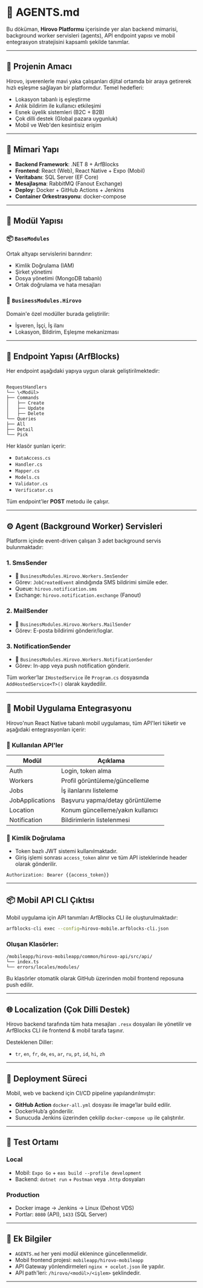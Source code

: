 # 📘 AGENTS.md

Bu döküman, **Hirovo Platformu** içerisinde yer alan backend mimarisi, background worker servisleri (agents), API endpoint yapısı ve mobil entegrasyon stratejisini kapsamlı şekilde tanımlar.

---

## 🎯 Projenin Amacı

Hirovo, işverenlerle mavi yaka çalışanları dijital ortamda bir araya getirerek hızlı eşleşme sağlayan bir platformdur. Temel hedefleri:

- Lokasyon tabanlı iş eşleştirme
- Anlık bildirim ile kullanıcı etkileşimi
- Esnek üyelik sistemleri (B2C + B2B)
- Çok dilli destek (Global pazara uygunluk)
- Mobil ve Web'den kesintisiz erişim

---

## 🧱 Mimari Yapı

- **Backend Framework**: .NET 8 + ArfBlocks
- **Frontend**: React (Web), React Native + Expo (Mobil)
- **Veritabanı**: SQL Server (EF Core)
- **Mesajlaşma**: RabbitMQ (Fanout Exchange)
- **Deploy**: Docker + GitHub Actions + Jenkins
- **Container Orkestrasyonu**: docker-compose

---

## 🧩 Modül Yapısı

### 📦 `BaseModules`
Ortak altyapı servislerini barındırır:
- Kimlik Doğrulama (IAM)
- Şirket yönetimi
- Dosya yönetimi (MongoDB tabanlı)
- Ortak doğrulama ve hata mesajları

### 🧠 `BusinessModules.Hirovo`
Domain'e özel modüller burada geliştirilir:
- İşveren, İşçi, İş ilanı
- Lokasyon, Bildirim, Eşleşme mekanizması

---

## 📌 Endpoint Yapısı (ArfBlocks)

Her endpoint aşağıdaki yapıya uygun olarak geliştirilmektedir:

```

RequestHandlers
└── \<Modül>
├── Commands
│   ├── Create
│   ├── Update
│   ├── Delete
└── Queries
├── All
├── Detail
└── Pick

````

Her klasör şunları içerir:
- `DataAccess.cs`
- `Handler.cs`
- `Mapper.cs`
- `Models.cs`
- `Validator.cs`
- `Verificator.cs`

Tüm endpoint'ler **POST** metodu ile çalışır.

---

## ⚙️ Agent (Background Worker) Servisleri

Platform içinde event-driven çalışan 3 adet background servis bulunmaktadır:

### 1. **SmsSender**
- 📂 `BusinessModules.Hirovo.Workers.SmsSender`
- Görev: `JobCreatedEvent` alındığında SMS bildirimi simüle eder.
- Queue: `hirovo.notification.sms`
- Exchange: `hirovo.notification.exchange` (Fanout)

### 2. **MailSender**
- 📂 `BusinessModules.Hirovo.Workers.MailSender`
- Görev: E-posta bildirimi gönderir/loglar.

### 3. **NotificationSender**
- 📂 `BusinessModules.Hirovo.Workers.NotificationSender`
- Görev: In-app veya push notification gönderir.

Tüm worker’lar `IHostedService` ile `Program.cs` dosyasında `AddHostedService<T>()` olarak kaydedilir.

---

## 📱 Mobil Uygulama Entegrasyonu

Hirovo'nun React Native tabanlı mobil uygulaması, tüm API'leri tüketir ve aşağıdaki entegrasyonları içerir:

### 📡 Kullanılan API'ler

| Modül | Açıklama |
|-------|----------|
| Auth | Login, token alma |
| Workers | Profil görüntüleme/güncelleme |
| Jobs | İş ilanlarını listeleme |
| JobApplications | Başvuru yapma/detay görüntüleme |
| Location | Konum güncelleme/yakın kullanıcı |
| Notification | Bildirimlerin listelenmesi |

### 🔐 Kimlik Doğrulama

- Token bazlı JWT sistemi kullanılmaktadır.
- Giriş işlemi sonrası `access_token` alınır ve tüm API isteklerinde header olarak gönderilir.

```http
Authorization: Bearer {{access_token}}
````

---

## 📦 Mobil API CLI Çıktısı

Mobil uygulama için API tanımları ArfBlocks CLI ile oluşturulmaktadır:

```bash
arfblocks-cli exec --config=hirovo-mobile.arfblocks-cli.json
```

### Oluşan Klasörler:

```
/mobileapp/hirovo-mobileapp/common/hirovo-api/src/api/
└── index.ts
└── errors/locales/modules/
```

Bu klasörler otomatik olarak GitHub üzerinden mobil frontend reposuna push edilir.

---

## 🌐 Localization (Çok Dilli Destek)

Hirovo backend tarafında tüm hata mesajları `.resx` dosyaları ile yönetilir ve ArfBlocks CLI ile frontend & mobil tarafa taşınır.

Desteklenen Diller:

* `tr`, `en`, `fr`, `de`, `es`, `ar`, `ru`, `pt`, `id`, `hi`, `zh`

---

## 🚀 Deployment Süreci

Mobil, web ve backend için CI/CD pipeline yapılandırılmıştır:

* **GitHub Action** `docker-all.yml` dosyası ile image’lar build edilir.
* DockerHub’a gönderilir.
* Sunucuda Jenkins üzerinden çekilip `docker-compose up` ile çalıştırılır.

---

## 🧪 Test Ortamı

### Local

* Mobil: `Expo Go` + `eas build --profile development`
* Backend: `dotnet run` + `Postman` veya `.http` dosyaları

### Production

* Docker image → Jenkins → Linux (Dehost VDS)
* Portlar: `8080` (API), `1433` (SQL Server)

---

## 🔖 Ek Bilgiler

* `AGENTS.md` her yeni modül eklenince güncellenmelidir.
* Mobil frontend projesi: `mobileapp/hirovo-mobileapp`
* API Gateway yönlendirmeleri `nginx + ocelot.json` ile yapılır.
* API path'leri: `/hirovo/<modül>/<işlem>` şeklindedir.

---

```
